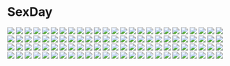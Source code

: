 # SexDay
![](https://konachan.com/image/8d6ef0117672119db5aa5d136c7efd37/Konachan.com%20-%20273228%202girls%20aqua_eyes%20ass%20blush%20bodysuit%20bondage%20erect_nipples%20gag%20original%20purinpu%20rope%20short_hair%20skintight%20tentacles%20white_hair.jpg)
![](https://konachan.com/image/ced9a36d6f518bb7cd8a9ac65627dc0e/Konachan.com%20-%20133400%20hagiwara_yukiho%20idolmaster.jpg)
![](https://konachan.com/image/e9e4f7267c5d09fc1d762c0bf15ae2dc/Konachan.com%20-%20142984%20hattori_mitsuru%20jpeg_artifacts%20sanka_rea%20sankarea.jpg)
![](https://konachan.com/jpeg/27d5cc8bc98869c2ed013e362f99566c/Konachan.com%20-%20280283%20aoi_chizuru%20braids%20brown_eyes%20brown_hair%20close%20original%20pantyhose%20shirt%20skirt.jpg)
![](https://konachan.com/image/0daffe6d0223616472899473b509ff0a/Konachan.com%20-%20155983%20blush%20cato_%28monocatienus%29%20komeiji_satori%20loli%20pedobear%20pink_hair%20red_eyes%20short_hair%20silhouette%20third-party_edit%20touhou.jpg)
![](https://konachan.com/jpeg/811d81dcce1c9d9ba8fc3f058fb196ff/Konachan.com%20-%20135213%202girls%20bell%20blue_eyes%20blush%20bow%20breasts%20catgirl%20choker%20corset%20flowers%20gloves%20nekopara%20nipples%20original%20ribbons%20rose%20sayori%20scan%20tail%20wet%20wink%20yuri.jpg)
![](https://konachan.com/jpeg/f18e5cd04ac27b5f09426f38d90166d1/Konachan.com%20-%20290935%20animal%20aqua_eyes%20azur_lane%20beach%20bikini%20bird%20breasts%20cleavage%20clouds%20dualscreen%20gray_hair%20hat%20red_hair%20scan%20sky%20swimsuit%20twintails%20umbrella%20white_hair.jpg)
![](https://konachan.com/image/b695eb6d909a4ae4f5242af6061561d9/Konachan.com%20-%20238184%20animal_ears%20ataruman%20barefoot%20breasts%20catgirl%20long_hair%20navel%20petals%20ribbons%20shirt_lift%20tears%20underboob%20urara_meirochou%20white%20white_hair%20yellow_eyes.jpg)
![](https://konachan.com/image/d31b3987703a88096df7962225a4c3f3/Konachan.com%20-%20110522%20bikini%20breasts%20cleavage%20coca_cola%20crossover%20drink%20hatsune_miku%20headphones%20kuromaru9%20nitroplus%20original%20sonico%20super_sonico%20swimsuit%20twintails%20vocaloid.jpg)
![](https://konachan.com/image/48d3283fdee7c465f290881d71c74739/Konachan.com%20-%2087025%20aqua_eyes%20aqua_hair%20hatsune_miku%20long_hair%20twintails%20vocaloid.jpg)
![](https://konachan.com/image/6d8fb5a6bd9c4f0248c6de8cd13f97d4/Konachan.com%20-%20295817%20animal%20bath%20bear%20bird%20chai_%28artist%29%20drink%20hat%20original%20penguin%20polychromatic%20scarf%20signed%20white.jpg)
![](https://konachan.com/image/c6add4a2d5054eb0ef5c628fadd9cd57/Konachan.com%20-%20262598%20aqua_eyes%20black_hair%20blush%20bra%20breasts%20cleavage%20japanese_clothes%20long_hair%20miko%20navel%20original%20panties%20rope%20shrine%20underwear%20upskirt%20v-mag.jpg)
![](https://konachan.com/image/d70481f8eb8de3c7cfe9c91f9636f8e3/Konachan.com%20-%2024277%20air%20kamio_haruko%20kamio_misuzu.jpg)
![](https://konachan.com/jpeg/ac8400675d1fdf8a4c73f3474b919c34/Konachan.com%20-%20163175%20bra%20game_cg%20mashita_touma%20onomatope%2A%20panties%20shiratama%20teddy_bear%20underwear%20zutto_sukishite_takusan_sukishite.jpg)
![](https://konachan.com/image/224dbda6c4b0d278eb7288dc4ef1ac2e/Konachan.com%20-%20216297%20blush%20brown_hair%20close%20collar%20dacchi%20gloves%20hat%20kono_subarashii_sekai_ni_shukufuku_wo%21%20mage%20megumin%20staff%20sunset%20witch%20witch_hat.jpg)
![](https://konachan.com/image/67d38668547fe3cf4c26d54e8ffdac9d/Konachan.com%20-%2045169%20ass%20louise_fran%C3%A7oise_le_blanc_de_la_valli%C3%A8re%20panties%20skirt%20underwear%20upskirt%20zero_no_tsukaima.jpg)
![](https://konachan.com/image/007d9e309da767d06ca9639e83c6ad8e/Konachan.com%20-%20185870%20saint_seiya%20stu_dts.jpg)
![](https://konachan.com/image/17382fbe95d3971d27d81bb25bec84f9/Konachan.com%20-%20100191%20akemi_homura%20braids%20glasses%20mahou_shoujo_madoka_magica.jpg)
![](https://konachan.com/jpeg/d252030bc183a462a355147cfe47248f/Konachan.com%20-%20135070%20game_cg%20kouyoku_no_soleil_-vii%E2%80%99s_world-%20ousaka_kukuri%20short_hair%20skyfish%20tamaru_makoto.jpg)
![](https://konachan.com/image/1c03e9651d4b6acd46032b12208b82cb/Konachan.com%20-%20104041%202girls%20akemi_homura%20black_hair%20dress%20gun%20kaname_madoka%20katana%20long_hair%20pantyhose%20pink_hair%20ribbons%20sky%20spear%20sword%20tree%20twintails%20weapon.jpg)
![](https://konachan.com/image/80508c7d0de1f66c34641c9fe733b9df/Konachan.com%20-%20198699%20animal%20barefoot%20bird%20black_hair%20blush%20book%20brown_eyes%20brown_hair%20clouds%20drink%20flowers%20male%20nopan%20open_shirt%20scenic%20short_hair%20to6_l%20wink.jpg)
![](https://konachan.com/jpeg/227f7f12e0a5dfccd842a41dba54855f/Konachan.com%20-%20190206%20blush%20breasts%20nipples%20nude%20third-party_edit%20white%20wox.jpg)
![](https://konachan.com/jpeg/d8a6ba3fe9872aabbc1c8f33965c206d/Konachan.com%20-%20293230%20bed%20bell%20blush%20breasts%20censored%20collar%20cropped%20cum%20garter_belt%20gloves%20navel%20nipples%20nude%20original%20panties%20pussy%20short_hair%20stockings%20underwear.jpg)
![](https://konachan.com/image/49fe9da25140bb6e2c32b7e29fb747d9/Konachan.com%20-%2073749%20animal_ears%20breasts%20catgirl%20cleavage%20red_eyes%20tail%20vocaloid%20yowane_haku.jpg)
![](https://konachan.com/image/8ee0fd65dba58f6de93a73b0257c227b/Konachan.com%20-%2099149%20polychromatic%20tagme.jpg)
![](https://konachan.com/image/3597d1cfffda9180a5faaa0158df7b0e/Konachan.com%20-%20285776%20animal%20anthropomorphism%20azur_lane%20blonde_hair%20breasts%20bubbles%20cleavage%20fish%20hat%20hoshino_koucha%20purple_eyes%20skirt%20tie%20underwater%20uniform%20water.jpg)
![](https://konachan.com/image/a46d23d096e2dd0e3e11ce0e85217cbd/Konachan.com%20-%20262487%20aqua_eyes%20blonde_hair%20breasts%20brown_hair%20cleavage%20demon%20group%20horns%20long_hair%20moonandmist%20original%20tail%20wings%20yellow_eyes.jpg)
![](https://konachan.com/jpeg/1bd1d66ec70e7300c48ee2c8c19a5842/Konachan.com%20-%20176822%20bed%20black_hair%20blush%20breasts%20game_cg%20long_hair%20nipples%20nude%20orion_%28orionproject%29%20pussy%20rance_quest%20ribbons%20third-party_edit%20uesugi_kenshin%20uncensored.jpg)
![](https://konachan.com/image/fc5cc483a12700cb494110e0ed04a63f/Konachan.com%20-%20198770%202girls%20ass%20blush%20choker%20food%20gloves%20green_eyes%20hug%20long_hair%20panties%20shoujo_ai%20skirt%20thighhighs%20twintails%20underwear%20water%20white_hair%20yonjyuugo.jpg)
![](https://konachan.com/jpeg/5b5044d76dadf582e232cfaf4d1ed258/Konachan.com%20-%2099151%20bone-beans%20tagme%20twintails%20white.jpg)
![](https://konachan.com/image/373dbd8489085fc49c1405a947f722f4/Konachan.com%20-%2012903%20mai-hime%20okuzaki_akira.jpg)
![](https://konachan.com/image/c61ffa1b32d24a220edd5cfd496d06b6/Konachan.com%20-%2029468%20hiiragi_kagami%20hiiragi_tsukasa%20izumi_konata%20lucky_star%20minegishi_ayano%20valentine.jpg)
![](https://konachan.com/image/8561edbaf61f6f3632db1e0b23f170e6/Konachan.com%20-%2046181%20.hack__%20.hack__legend_of_the_twilight%20ouka.jpg)
![](https://konachan.com/jpeg/d099f5f90fa05ca8b484734ece26cd97/Konachan.com%20-%20277296%20all_male%20building%20clouds%20male%20mocha_%28cotton%29%20original%20petals%20scenic%20signed%20sky%20water.jpg)
![](https://konachan.com/image/7e9bbff3d23f764463797d851c09b70c/Konachan.com%20-%20272064%20alzi%20original.jpg)
![](https://konachan.com/jpeg/51466be76a1832e515616113351cccef/Konachan.com%20-%2070782%20hat%20panties%20purple_hair%20red_eyes%20remilia_scarlet%20short_hair%20skirt%20thighhighs%20touhou%20underwear%20utakata_%280824%29%20vampire%20wings.jpg)
![](https://konachan.com/jpeg/173703f71312c2d4b5a358aeb560fda9/Konachan.com%20-%20206384%20bed%20blonde_hair%20blush%20bra%20breasts%20candy%20cleavage%20fast-runner-2024%20food%20lollipop%20long_hair%20navel%20original%20panties%20red_hair%20tiffy%20underwear.jpg)
![](https://konachan.com/jpeg/e8b5dd6fce028eb37cb0e69fe106621a/Konachan.com%20-%20226514%20bano_akira%20blush%20bondage%20brown_eyes%20brown_hair%20chain%20food%20gardevoir%20hat%20heart%20hug%20kirlia%20male%20pokemon%20ralts%20red_eyes%20shackles%20short_hair.jpg)
![](https://konachan.com/image/e4be043157b476d3e17436a6c5136491/Konachan.com%20-%20158317%20breasts%20cleavage%20dragon%20flowers%20green_eyes%20japanese_clothes%20original%20pink_hair%20yuzu_5101.jpg)
![](https://konachan.com/image/27f0b21164b6a92deef21a12626b2aaa/Konachan.com%20-%20278614%20asaba0327%20brown_hair%20crying%20kiss%20original%20pantyhose%20school_uniform%20short_hair%20shoujo_ai%20skirt%20valentine.jpg)
![](https://konachan.com/image/7778c319daf279b71b8fd032a516656a/Konachan.com%20-%2051352%20hirasawa_yui%20k-on%21%20swimsuit%20tainaka_ritsu%20vector%20white.jpg)
![](https://konachan.com/jpeg/3ed1ce365835c586e7bfae376a77e04d/Konachan.com%20-%20302252%20blush%20brown_hair%20girls_und_panzer%20short_hair%20shorts%20tanaka_rikimaru%20third-party_edit%20tsuchiya_%28girls_und_panzer%29.jpg)
![](https://konachan.com/image/e0215f8f88aed1922bc7047bff6b7292/Konachan.com%20-%2030647%20black_eyes%20long_hair%20scarf%20shiro_%28octet%29.jpg)
![](https://konachan.com/image/cab4fc7607777f7061c754d1abc884b0/Konachan.com%20-%2050513%20lala_satalin_deviluke%20navel%20nude%20signed%20to_love_ru%20vector.jpg)
![](https://konachan.com/image/ece67a7fcadcee55d015d26a183e62e9/Konachan.com%20-%2019708%20hayase_mitsuki%20kimi_ga_nozomu_eien%20nurse.jpg)
![](https://konachan.com/jpeg/d6199ff3a785e292571ee9fd8bbbb6b0/Konachan.com%20-%20294868%20ayuma_sayu%20blonde_hair%20blue_eyes%20blush%20breasts%20campus%20censored%20game_cg%20kujou_alice%20long_hair%20nipples%20open_shirt%20paizuri%20ribbons%20school_uniform.jpg)
![](https://konachan.com/jpeg/a7c9484a9f79e3e7c4c90d421b73208f/Konachan.com%20-%20272175%20animal_ears%20blonde_hair%20bunny_ears%20cosplay%20green_hair%20kagamine_len%20kneehighs%20long_hair%20male%20rainbow%20short_hair%20spencer_sais%20twintails%20vocaloid.jpg)
![](https://konachan.com/image/ca6f260c00bb11739a4ed792f8947950/Konachan.com%20-%207192%20elfen_lied%20jpeg_artifacts%20kouta%20lucy_%28elfen_lied%29.jpg)
![](https://konachan.com/jpeg/8e1d9fe9e131a5204d3c975f1e5abe07/Konachan.com%20-%20237049%20blue_eyes%20blue_hair%20braids%20breasts%20censored%20dress%20fuuma_tama%20game_cg%20long_hair%20nipples%20no_bra%20panties%20panty_pull%20pussy%20ribbons%20underwear%20wet%20whirlpool.jpg)
![](https://konachan.com/image/c16807af58933569f4b06be68f939853/Konachan.com%20-%20246135%20bandaid%20blue_hair%20gloves%20jinx_%28league_of_legends%29%20league_of_legends%20long_hair%20necklace%20oopartz_yang%20pink_eyes%20shorts%20tattoo%20thighhighs.jpg)
![](https://konachan.com/jpeg/3c19c9572afebb624ed8569d561c6d97/Konachan.com%20-%20146296%20building%20city%20game_cg%20nobody%20scenic%20skyfish%20sunset%20tsukumo_no_kanade.jpg)
![](https://konachan.com/image/7ee984193c1c5650dea6709f8ff67b46/Konachan.com%20-%20112314%20blonde_hair%20breasts%20brown_hair%20censored%20fingering%20game_cg%20kokuro_nozomi%20navel%20nipples%20pantyhose%20pussy%20pussy_juice%20tel-o%20yatagarasu%20yuri.jpg)
![](https://konachan.com/jpeg/5312c08c90340c3281e6ff0da4c36dca/Konachan.com%20-%20115267%20megurine_luka%20vocaloid.jpg)
![](https://konachan.com/jpeg/7003f4847a58598b04d25346d1b311a0/Konachan.com%20-%2053904%20amagi_yukiko%20bikini%20breasts%20cleavage%20h2so4%20kujikawa_rise%20persona%20persona_4%20satonaka_chie%20school_swimsuit%20shirogane_naoto%20swimsuit.jpg)
![](https://konachan.com/image/d83bbae5de327a8979b71b8e11b11f9b/Konachan.com%20-%2040690%20hatsune_miku%20kooh%20pangya%20red_eyes%20twintails%20vocaloid.jpg)
![](https://konachan.com/jpeg/9304bdfc94404505fed58da164027995/Konachan.com%20-%20254328%20aqua_hair%20blue_eyes%20boots%20candy%20cape%20chibi%20dress%20food%20fruit%20group%20headdress%20horns%20ice_cream%20long_hair%20original%20red_eyes%20skirt%20stockings%20waifu2x.jpg)
![](https://konachan.com/jpeg/772a233024e166403b69d7b1aca9a160/Konachan.com%20-%20279291%20black_hair%20blush%20breasts%20censored%20game_cg%20long_hair%20navel%20nipples%20nironiro%20penis%20pink_eyes%20pussy%20sex%20sonora%20spread_legs%20wataya_azusa.jpg)
![](https://konachan.com/image/4d19cdbae23a35ce6fc05d694ab28451/Konachan.com%20-%20186249%20endou_rino%20glasses%20jinsei_%28la_bonne_vie%29%20kawashima_hisashi%20kujou_fumi%20megami%20scan%20school_swimsuit%20suzuki_ikumi%20swimsuit.jpg)
![](https://konachan.com/jpeg/5e4148382912eee37fb049dd51e37ae9/Konachan.com%20-%20176924%20amagai_yukino%20black_hair%20blue_eyes%20candysoft%20game_cg%20inase_kohane%20male%20navel%20ponytail%20red_hair%20school_uniform%20skirt%20tie%20tsuyokiss_next.jpg)
![](https://konachan.com/image/704b84ec83f300335db753e1c0b3ba44/Konachan.com%20-%2038031%20blood%20higurashi_no_naku_koro_ni%20ryuuguu_rena.jpg)
![](https://konachan.com/image/44b4ec4866413d71ec59b06d3ab873da/Konachan.com%20-%20182546%20bikini%20dp_minase%20game_cg%20konata_yori_kanata_made_2%20navel%20shorts%20swimsuit%20tokiwa_chika.jpg)
![](https://konachan.com/image/3fccba04d8f0fbd3e391f5b3cfa9b4c0/Konachan.com%20-%2022289%20kuuya%20minakami_sakuya%20utawarerumono.jpg)
![](https://konachan.com/jpeg/3c547ddc3bce6c9f4c43e972e776dddd/Konachan.com%20-%20118810%20akemi_homura%20black_hair%20long_hair%20mahou_shoujo_madoka_magica%20transparent%20vector.jpg)
![](https://konachan.com/image/3936d86477d1e4fead89e0ba33c56b3c/Konachan.com%20-%20157268%20akemi_homura%20bubbles%20dress%20himehi%20kaname_madoka%20mahou_shoujo_madoka_magica%20space%20ultimate_madoka.jpg)
![](https://konachan.com/image/b373a116d6ce173037a6a391035873ae/Konachan.com%20-%20164291%20aragaki_ayase%20bed%20computer%20edogawakid%20gokou_ruri%20kousaka_kirino%20ore_no_imouto_ga_konna_ni_kawaii_wake_ga_nai%20school_uniform%20shoujo_ai.jpg)
![](https://konachan.com/image/85a007b60b4b93b18b01a67b5290d567/Konachan.com%20-%20285696%20alexmaster%20bikini%20blush%20breasts%20cleavage%20cropped%20flowers%20gray_hair%20long_hair%20original%20see_through%20summer%20swimsuit%20twintails%20wet%20yellow_eyes.jpg)
![](https://konachan.com/jpeg/01b09b30bf15ca8b6e6ba39fb5f80a27/Konachan.com%20-%20257272%20kurissa_%28sennen_sensou_aigis%29%20sennen_sensou_aigis%20tagme_%28artist%29.jpg)
![](https://konachan.com/image/a15448b3bed0ff4b0f91c8daeb922a49/Konachan.com%20-%20159413%20barefoot%20black_rock_shooter%20food%20izuriha_kagari%20jet_%28jetpic%29.jpg)
![](https://konachan.com/image/f7a8d0315d95c11e23b7bb37ebcc2447/Konachan.com%20-%20179244%20arkray%20blue_hair%20hatsune_miku%20long_hair%20skirt%20thighhighs%20tie%20twintails%20vocaloid%20zettai_ryouiki.jpg)
![](https://konachan.com/jpeg/59fc9b6526132f8e149a3c8461dc6b88/Konachan.com%20-%20217509%20bed%20blindfold%20bondage%20breasts%20fujiwara_warawara%20game_cg%20harukaze_sensation%21%20japanese_clothes%20kannagi_isuzu%20nipples%20no_bra%20open_shirt%20thighhighs.jpg)
![](https://konachan.com/image/9d2875f4a3121562eb354b6ad4882674/Konachan.com%20-%20213453%20blonde_hair%20breasts%20choker%20cleavage%20dress%20elbow_gloves%20gloves%20green_eyes%20headband%20necklace%20orange_hair%20orein%20purple_eyes%20red_hair%20short_hair.jpg)
![](https://konachan.com/image/ac4a4abba6778c7d70e7bc3fb2f6c79d/Konachan.com%20-%20197860%202girls%20ass%20boots%20earmuffs%20hat%20mononobe_no_futo%20ponytail%20skirt%20sword%20touhou%20toyosatomimi_no_miko%20weapon%20wristwear%20yetworldview_kaze.jpg)
![](https://konachan.com/image/c6e700a00bfd0673863d3652e7c2accb/Konachan.com%20-%20223341%20myuseru_foaran%20outbreak_company%20pointed_ears%20ranyu_kuro.jpg)
![](https://konachan.com/image/3f7c81f20731da322d675e23d94e9202/Konachan.com%20-%20157280%20original%20real_xxiii%20weapon.jpg)
![](https://konachan.com/image/f586b315446c649c63e9ddfb41c0557e/Konachan.com%20-%2021253%20chrno%20chrono_crusade%20gun%20nun%20pointed_ears%20rosette_christopher%20weapon.jpg)
![](https://konachan.com/jpeg/14295ac5a9199f323a72a1a9bf414312/Konachan.com%20-%20103358%20kushieda_minori%20purple_eyes%20red_hair%20toradora%20yuunagi_kanade.jpg)
![](https://konachan.com/jpeg/01579e2e5096d428d5edd48bd8d63b31/Konachan.com%20-%2092130%20bow%20breasts%20food%20green_eyes%20nude%20panty_%26_stocking_with_garterbelt%20popsicle%20stocking_%28character%29%20thighhighs%20yunchaso.jpg)
![](https://konachan.com/image/707aac800046e986660993a068f1b913/Konachan.com%20-%20277568%20black_hair%20blush%20breasts%20cleavage%20collar%20demon%20eyepatch%20fang%20gray_hair%20green_eyes%20headdress%20hoodie%20horns%20irohasu%20long_hair%20ponytail%20short_hair.jpg)
![](https://konachan.com/image/24720dd7478aa3226da2a1fd091caad3/Konachan.com%20-%20259157%20clouds%20grass%20nobody%20original%20pippi_%28p3i2%29%20reflection%20scenic%20sky%20water.jpg)
![](https://konachan.com/image/a3180208b5e147431fa12e0843ada3de/Konachan.com%20-%20171188%20animal%20barefoot%20bird%20dress%20flowers%20goggles%20green_hair%20gumi%20short_hair%20signed%20vocaloid%20water%20yugure_akane.jpg)
![](https://konachan.com/jpeg/5c732d3a254d9bf45ec5563004411c96/Konachan.com%20-%2057911%20black_rock_shooter%20kuroi_mato%20polychromatic.jpg)
![](https://konachan.com/jpeg/9c89a96cdb7c22af364bf860264f59f6/Konachan.com%20-%2037150%20code_geass%20gino_weinberg.jpg)
![](https://konachan.com/image/2b1738efd17461f33adb02491d4897b9/Konachan.com%20-%207053%20emc2%20peacemaker.jpg)
![](https://konachan.com/image/4bb22d846aa53dc065ded760533caf52/Konachan.com%20-%2064013%20favorite%20game_cg%20hoshizora_no_memoria%20tagme.jpg)
![](https://konachan.com/image/ac539145b074b349cb13c307d6dd298e/Konachan.com%20-%20177684%20akatsuki_%28kancolle%29%20anthropomorphism%20clouds%20fuyouchu%20hat%20kantai_collection%20long_hair%20purple_eyes%20purple_hair%20school_uniform%20skirt%20sky%20thighhighs.jpg)
![](https://konachan.com/image/4a9c24a390c0c9de522f1e54669e36b9/Konachan.com%20-%209603%20chobits%20clamp%20dress%20freya.jpg)
![](https://konachan.com/image/f77576c539ce6af36e3b6a12976bf8e2/Konachan.com%20-%20229550%20building%20cape%20final_fantasy%20final_fantasy_xiii%20garter%20gloves%20gun%20kishiyo%20lightning_farron%20pink_hair%20purple_eyes%20short_hair%20skirt%20weapon.jpg)
![](https://konachan.com/image/3cda4135154120e03b77ca1d0b9bbbf2/Konachan.com%20-%20148186%20breasts%20brown_hair%20cube%20fingering%20kurano_izumi%20long_hair%20masturbation%20navel%20nipples%20nopan%20purple_eyes%20pussy_juice%20scan%20shorts%20topless%20urine%20wet.jpg)
![](https://konachan.com/image/be09301a1c483fbaf0e1c2255623501a/Konachan.com%20-%20274975%20ameto_yuki%20blush%20breasts%20catgirl%20cherry%20cleavage%20dress%20food%20fruit%20long_hair%20orange_eyes%20original%20pink_hair%20tail%20twintails%20watermark%20wink%20wristwear.jpg)
![](https://konachan.com/image/ea448acb97354a44071bb78477c58c85/Konachan.com%20-%20200309%20black_hair%20boots%20brown_eyes%20katana%20kikivi%20long_hair%20original%20pantyhose%20sword%20weapon.jpg)
![](https://konachan.com/image/f5214d3bf8642f0782832aaa56370a0c/Konachan.com%20-%2070725%20aa_megami-sama%20belldandy%20wings.jpg)
![](https://konachan.com/image/33570f4fa9d2180b3a93e6918167ef71/Konachan.com%20-%2056437%20building%20city%20long_hair%20lowlight_kirilenko%20scenic%20touhou%20watermark%20yasaka_kanako.jpg)
![](https://konachan.com/image/291e3b1ac597fe84ad944e66915f6dd7/Konachan.com%20-%2026883%20aquaplus%20komaki_manaka%20leaf%20scan%20to_heart%20to_heart_2.jpg)
![](https://konachan.com/jpeg/7fb3e685a7db0759817584aaa13ea548/Konachan.com%20-%20274550%20black_hair%20breasts%20dark_skin%20no_bra%20novcel%20original%20panties%20red_eyes%20short_hair%20skirt%20underboob%20underwear%20white.jpg)
![](https://konachan.com/image/f9d870f9806d6b402c2e70e8a1f35d8e/Konachan.com%20-%20170882%20animal%20anthropomorphism%20bird%20brown_eyes%20brown_hair%20headband%20japanese_clothes%20kantai_collection%20kongou_%28kancolle%29%20long_hair%20miko%20skirt%20water.jpg)
![](https://konachan.com/jpeg/8d7c1cc770e543c48ae7999550f61c52/Konachan.com%20-%20165730%20black_hair%20blush%20fingering%20game_cg%20long_hair%20mashita_touma%20masturbation%20onomatope%2A%20pussy_juice%20school_uniform%20shiratama%20thighhighs.jpg)
![](https://konachan.com/image/335316db8a7682fc347ba55aed7bdd5a/Konachan.com%20-%20294095%20breasts%20cameltoe%20choker%20couch%20glasses%20green_eyes%20long_hair%20no_bra%20open_shirt%20original%20panties%20shirt%20skirt%20thighhighs%20underwear%20upskirt%20watermark%20wink.jpg)
![](https://konachan.com/jpeg/783117b81b3f9761763b256455c261ed/Konachan.com%20-%20213934%20male%20mawaru_penguindrum%20minataka94%20oginome_ringo%20takakura_himari%20takakura_kanba%20takakura_shouma.jpg)
![](https://konachan.com/image/ba30be81f2d32b865c55f7c2e6ddce47/Konachan.com%20-%20187537%20black_hair%20cigarette%20dark_skin%20glasses%20original%20panamaman%20red_eyes%20short_hair%20tie%20white_hair.jpg)
![](https://konachan.com/image/95aa608d1a28f0f4fe005f3cc00c8ac9/Konachan.com%20-%2050925%20akiyama_mio%20k-on%21.jpg)
